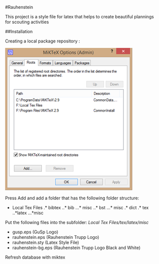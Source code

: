 #Rauhenstein

This project is a style file for latex that helps to create beautiful plannings for scouting activities

##Installation

Creating a local package repository :

![Creating a local package repository](https://raw.githubusercontent.com/theShmoo/Rauhenstein/master/create_local_repo.png)

Press Add and add a folder that has the following folder structure:
* Local Tex Files
.* bibtex
..* bib
...* misc
..* bst
...* misc
.* dict
.* tex
..*latex
...*misc

Put the following files into the subfolder: _Local Tex Files/tex/latex/misc_

* gusp.eps (GuSp Logo)
* rauhenstein.eps (Rauhenstein Trupp Logo)
* rauhenstein.sty (Latex Style File)
* rauhenstein-bg.eps (Rauhenstein Trupp Logo Black and White)

Refresh database with miktex
 